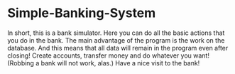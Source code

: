 # Simple-Banking-System
In short, this is a bank simulator.
Here you can do all the basic actions that you do in the bank.
The main advantage of the program is the work on the database.
And this means that all data will remain in the program even after closing!
Create accounts, transfer money and do whatever you want! (Robbing a bank will not work, alas.)
Have a nice visit to the bank!
